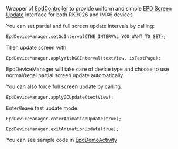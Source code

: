 Wrapper of [EpdController](./EpdController.md) to provide uniform and simple [EPD Screen Update](./EPD-Screen-Update.md) interface for both RK3026 and IMX6 devices

You can set partial and full screen update intervals by calling:

```
EpdDeviceManager.setGcInterval(THE_INTERVAL_YOU_WANT_TO_SET);
```

Then update screen with:

```
EpdDeviceManager.applyWithGCInterval(textView, isTextPage);
```

EpdDeviceManager will take care of device type and choose to use normal/regal partial screen update automatically.

You can also force full screen update by calling:

```
EpdDeviceManager.applyGCUpdate(textView);
```


Enter/leave fast update mode:

`EpdDeviceManager.enterAnimationUpdate(true);`

`EpdDeviceManager.exitAnimationUpdate(true);`

You can see sample code in [EpdDemoActivity](../app/sample/src/main/java/com/onyx/android/sample/EpdDemoActivity.java)